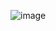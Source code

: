 ![image](https://github.com/AniketPotdar-AP/Contact_Crud_in_Angular/assets/67656639/fae76dd3-aed4-4ecc-b0dc-134a21803398)
